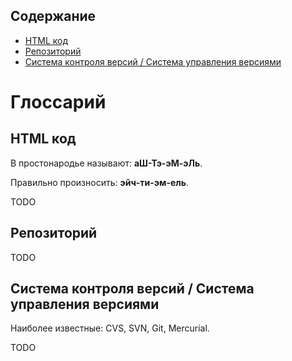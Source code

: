 ## Содержание

* [HTML код](#html-код)
* [Репозиторий](#Репозиторий)
* [Система контроля версий / Система управления версиями](#Система-контроля-версий--Система-управления-версиями)

# Глоссарий

## HTML код

В простонародье называют: **аШ-Тэ-эМ-эЛь**.

Правильно произносить: **эйч-ти-эм-ель**.

TODO

## Репозиторий

TODO

## Система контроля версий / Система управления версиями

Наиболее известные: CVS, SVN, Git, Mercurial.

TODO
